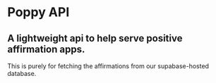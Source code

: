 # Poppy API
## A lightweight api to help serve positive affirmation apps.

This is purely for fetching the affirmations from our supabase-hosted database.
